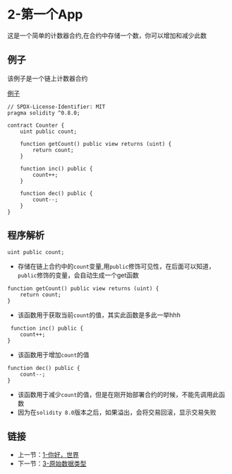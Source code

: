 # 2-第一个App

这是一个简单的计数器合约,在合约中存储一个数，你可以增加和减少此数

## 例子

该例子是一个链上计数器合约

[例子](./Counter.sol)

```solidity
// SPDX-License-Identifier: MIT
pragma solidity ^0.8.0;

contract Counter {
    uint public count;

    function getCount() public view returns (uint) {
        return count;
    }

    function inc() public {
        count++;
    }

    function dec() public {
        count--;
    }
}
```

## 程序解析

```solidity
uint public count;
```

* 存储在链上合约中的`count`变量,用`public`修饰可见性，在后面可以知道，`public`修饰的变量，会自动生成一个get函数

```solidity
function getCount() public view returns (uint) {
    return count;
}
```

* 该函数用于获取当前`count`的值，其实此函数是多此一举hhh

```solidity
 function inc() public {
    count++;
}
```

* 该函数用于增加`count`的值

```solidity
function dec() public {
    count--;
}
```

* 该函数用于减少`count`的值，但是在刚开始部署合约的时候，不能先调用此函数
* 因为在`solidity 8.0`版本之后，如果溢出，会将交易回滚，显示交易失败

## 链接

* 上一节：[1-你好，世界](../HelloWorld/HelloWorld.md)
* 下一节：[3-原始数据类型](../Primitives/Primitives.md)